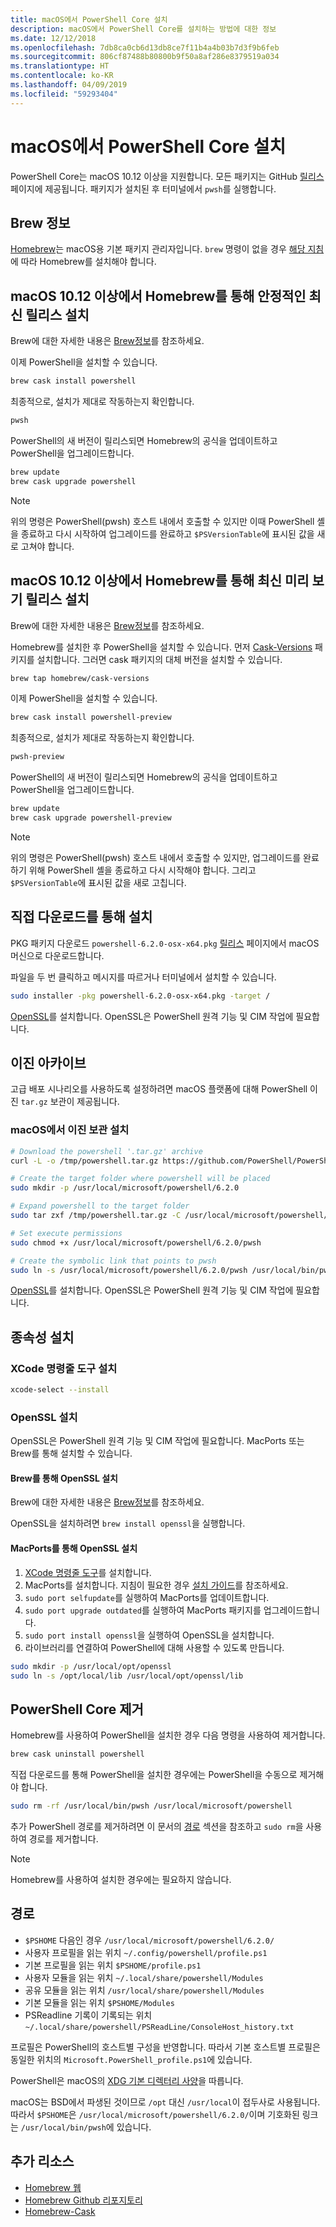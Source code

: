 ```yaml
---
title: macOS에서 PowerShell Core 설치
description: macOS에서 PowerShell Core를 설치하는 방법에 대한 정보
ms.date: 12/12/2018
ms.openlocfilehash: 7db8ca0cb6d13db8ce7f11b4a4b03b7d3f9b6feb
ms.sourcegitcommit: 806cf87488b80800b9f50a8af286e8379519a034
ms.translationtype: HT
ms.contentlocale: ko-KR
ms.lasthandoff: 04/09/2019
ms.locfileid: "59293404"
---
```

# <a name="installing-powershell-core-on-macos"></a>macOS에서 PowerShell Core 설치

PowerShell Core는 macOS 10.12 이상을 지원합니다.
모든 패키지는 GitHub [릴리스][] 페이지에 제공됩니다.
패키지가 설치된 후 터미널에서 `pwsh`를 실행합니다.

## <a name="about-brew"></a>Brew 정보

[Homebrew][brew]는 macOS용 기본 패키지 관리자입니다.
`brew` 명령이 없을 경우 [해당 지침][brew]에 따라 Homebrew를 설치해야 합니다.

## <a name="installation-of-latest-stable-release-via-homebrew-on-macos-1012-or-higher"></a>macOS 10.12 이상에서 Homebrew를 통해 안정적인 최신 릴리스 설치

Brew에 대한 자세한 내용은 [Brew정보](#about-brew)를 참조하세요.

이제 PowerShell을 설치할 수 있습니다.

```sh
brew cask install powershell
```

최종적으로, 설치가 제대로 작동하는지 확인합니다.

```sh
pwsh
```

PowerShell의 새 버전이 릴리스되면 Homebrew의 공식을 업데이트하고 PowerShell을 업그레이드합니다.

```sh
brew update
brew cask upgrade powershell
```

> [!NOTE]
> 위의 명령은 PowerShell(pwsh) 호스트 내에서 호출할 수 있지만 이때 PowerShell 셸을 종료하고 다시 시작하여 업그레이드를 완료하고 `$PSVersionTable`에 표시된 값을 새로 고쳐야 합니다.

[brew]: http://brew.sh/

## <a name="installation-of-latest-preview-release-via-homebrew-on-macos-1012-or-higher"></a>macOS 10.12 이상에서 Homebrew를 통해 최신 미리 보기 릴리스 설치

Brew에 대한 자세한 내용은 [Brew정보](#about-brew)를 참조하세요.

Homebrew를 설치한 후 PowerShell을 설치할 수 있습니다.
먼저 [Cask-Versions][cask-versions] 패키지를 설치합니다. 그러면 cask 패키지의 대체 버전을 설치할 수 있습니다.

```sh
brew tap homebrew/cask-versions
```

이제 PowerShell을 설치할 수 있습니다.

```sh
brew cask install powershell-preview
```

최종적으로, 설치가 제대로 작동하는지 확인합니다.

```sh
pwsh-preview
```

PowerShell의 새 버전이 릴리스되면 Homebrew의 공식을 업데이트하고 PowerShell을 업그레이드합니다.

```sh
brew update
brew cask upgrade powershell-preview
```

> [!NOTE]
> 위의 명령은 PowerShell(pwsh) 호스트 내에서 호출할 수 있지만, 업그레이드를 완료하기 위해 PowerShell 셸을 종료하고 다시 시작해야 합니다.
> 그리고 `$PSVersionTable`에 표시된 값을 새로 고칩니다.

## <a name="installation-via-direct-download"></a>직접 다운로드를 통해 설치

PKG 패키지 다운로드
`powershell-6.2.0-osx-x64.pkg`
[릴리스][] 페이지에서 macOS 머신으로 다운로드합니다.

파일을 두 번 클릭하고 메시지를 따르거나 터미널에서 설치할 수 있습니다.

```sh
sudo installer -pkg powershell-6.2.0-osx-x64.pkg -target /
```

[OpenSSL](#install-openssl)를 설치합니다. OpenSSL은 PowerShell 원격 기능 및 CIM 작업에 필요합니다.

## <a name="binary-archives"></a>이진 아카이브

고급 배포 시나리오를 사용하도록 설정하려면 macOS 플랫폼에 대해 PowerShell 이진 `tar.gz` 보관이 제공됩니다.

### <a name="installing-binary-archives-on-macos"></a>macOS에서 이진 보관 설치

```sh
# Download the powershell '.tar.gz' archive
curl -L -o /tmp/powershell.tar.gz https://github.com/PowerShell/PowerShell/releases/download/v6.2.0/powershell-6.2.0-osx-x64.tar.gz

# Create the target folder where powershell will be placed
sudo mkdir -p /usr/local/microsoft/powershell/6.2.0

# Expand powershell to the target folder
sudo tar zxf /tmp/powershell.tar.gz -C /usr/local/microsoft/powershell/6.2.0

# Set execute permissions
sudo chmod +x /usr/local/microsoft/powershell/6.2.0/pwsh

# Create the symbolic link that points to pwsh
sudo ln -s /usr/local/microsoft/powershell/6.2.0/pwsh /usr/local/bin/pwsh
```

[OpenSSL](#install-openssl)를 설치합니다. OpenSSL은 PowerShell 원격 기능 및 CIM 작업에 필요합니다.

## <a name="installing-dependencies"></a>종속성 설치

### <a name="install-xcode-command-line-tools"></a>XCode 명령줄 도구 설치

```sh
xcode-select --install
```

### <a name="install-openssl"></a>OpenSSL 설치

OpenSSL은 PowerShell 원격 기능 및 CIM 작업에 필요합니다. MacPorts 또는 Brew를 통해 설치할 수 있습니다.

#### <a name="install-openssl-via-brew"></a>Brew를 통해 OpenSSL 설치

Brew에 대한 자세한 내용은 [Brew정보](#about-brew)를 참조하세요.

OpenSSL을 설치하려면 `brew install openssl`을 실행합니다.

#### <a name="install-openssl-via-macports"></a>MacPorts를 통해 OpenSSL 설치

1. [XCode 명령줄 도구](#install-xcode-command-line-tools)를 설치합니다.
1. MacPorts를 설치합니다.
   지침이 필요한 경우 [설치 가이드](https://guide.macports.org/chunked/installing.macports.html)를 참조하세요.
1. `sudo port selfupdate`를 실행하여 MacPorts를 업데이트합니다.
1. `sudo port upgrade outdated`를 실행하여 MacPorts 패키지를 업그레이드합니다.
1. `sudo port install openssl`을 실행하여 OpenSSL을 설치합니다.
1. 라이브러리를 연결하여 PowerShell에 대해 사용할 수 있도록 만듭니다.

```sh
sudo mkdir -p /usr/local/opt/openssl
sudo ln -s /opt/local/lib /usr/local/opt/openssl/lib
```

## <a name="uninstalling-powershell-core"></a>PowerShell Core 제거

Homebrew를 사용하여 PowerShell을 설치한 경우 다음 명령을 사용하여 제거합니다.

```sh
brew cask uninstall powershell
```

직접 다운로드를 통해 PowerShell을 설치한 경우에는 PowerShell을 수동으로 제거해야 합니다.

```sh
sudo rm -rf /usr/local/bin/pwsh /usr/local/microsoft/powershell
```

추가 PowerShell 경로를 제거하려면 이 문서의 [경로](#paths) 섹션을 참조하고 `sudo rm`을 사용하여 경로를 제거합니다.

> [!NOTE]
> Homebrew를 사용하여 설치한 경우에는 필요하지 않습니다.

## <a name="paths"></a>경로

* `$PSHOME` 다음인 경우 `/usr/local/microsoft/powershell/6.2.0/`
* 사용자 프로필을 읽는 위치 `~/.config/powershell/profile.ps1`
* 기본 프로필을 읽는 위치 `$PSHOME/profile.ps1`
* 사용자 모듈을 읽는 위치 `~/.local/share/powershell/Modules`
* 공유 모듈을 읽는 위치 `/usr/local/share/powershell/Modules`
* 기본 모듈을 읽는 위치 `$PSHOME/Modules`
* PSReadline 기록이 기록되는 위치 `~/.local/share/powershell/PSReadLine/ConsoleHost_history.txt`

프로필은 PowerShell의 호스트별 구성을 반영합니다.
따라서 기본 호스트별 프로필은 동일한 위치의 `Microsoft.PowerShell_profile.ps1`에 있습니다.

PowerShell은 macOS의 [XDG 기본 디렉터리 사양][xdg-bds]을 따릅니다.

macOS는 BSD에서 파생된 것이므로 `/opt` 대신 `/usr/local`이 접두사로 사용됩니다.
따라서 `$PSHOME`은 `/usr/local/microsoft/powershell/6.2.0/`이며 기호화된 링크는 `/usr/local/bin/pwsh`에 있습니다.

## <a name="additional-resources"></a>추가 리소스

* [Homebrew 웹][brew]
* [Homebrew Github 리포지토리][GitHub]
* [Homebrew-Cask][cask]

[brew]: http://brew.sh/
[Cask]: https://github.com/Homebrew/homebrew-cask
[cask-versions]: https://github.com/Homebrew/homebrew-cask-versions
[GitHub]: https://github.com/Homebrew
[릴리스]: https://github.com/PowerShell/PowerShell/releases/latest
[xdg-bds]: https://specifications.freedesktop.org/basedir-spec/basedir-spec-latest.html
